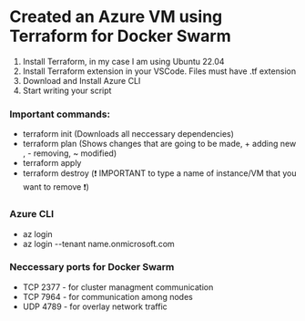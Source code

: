 # Created an Azure VM using **Terraform** for Docker Swarm
1. Install Terraform, in my case I am using Ubuntu 22.04
2. Install Terraform extension in your VSCode. Files must have .tf extension
3. Download and Install Azure CLI 
4. Start writing your script
###  Important commands:
- terraform init (Downloads all neccessary dependencies)
- terraform plan (Shows changes that are going to be made, + adding new , - removing, ~ modified)
- terraform apply 
- terraform destroy (:exclamation: IMPORTANT to type a name of instance/VM that you want to remove :exclamation:)
### Azure CLI 
- az login
- az login --tenant name.onmicrosoft.com
### Neccessary ports for Docker Swarm
- TCP 2377 - for cluster managment communication
- TCP 7964 - for communication among nodes
- UDP 4789 - for overlay network traffic
